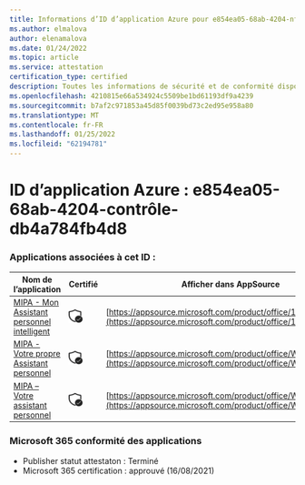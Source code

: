 ```yaml
---
title: Informations d’ID d’application Azure pour e854ea05-68ab-4204-nf-db4a784fb4d8
ms.author: elmalova
author: elenamalova
ms.date: 01/24/2022
ms.topic: article
ms.service: attestation
certification_type: certified
description: Toutes les informations de sécurité et de conformité disponibles pour e854ea05-68ab-4204-fb-db4a784fb4d8.
ms.openlocfilehash: 4210815e66a534924c5509be1bd61193df9a4239
ms.sourcegitcommit: b7af2c971853a45d85f0039bd73c2ed95e958a80
ms.translationtype: MT
ms.contentlocale: fr-FR
ms.lasthandoff: 01/25/2022
ms.locfileid: "62194781"
---
```

# <a name="azure-app-id-e854ea05-68ab-4204-babe-db4a784fb4d8"></a>ID d’application Azure : e854ea05-68ab-4204-contrôle-db4a784fb4d8


### <a name="apps-associated-with-this-id"></a>Applications associées à cet ID :
| **Nom de l’application** | **Certifié** | **Afficher dans AppSource** |
|--------------|---------------|-----------------------|
| [MIPA - Mon Assistant personnel intelligent](https://docs.microsoft.com/microsoft-365-app-certification/forward/17859280.mipa) | <img alt="Certified application badge" src="../media/certified-badge.png" height="25" width="25" /> | [https://appsource.microsoft.com/product/office/17859280.mipa](https://appsource.microsoft.com/product/office/17859280.mipa) |
| [MIPA - Votre propre Assistant personnel](https://docs.microsoft.com/microsoft-365-app-certification/forward/WA200000062) | <img alt="Certified application badge" src="../media/certified-badge.png" height="25" width="25" /> | [https://appsource.microsoft.com/product/office/WA200000062](https://appsource.microsoft.com/product/office/WA200000062) |
| [MIPA – Votre assistant personnel](https://docs.microsoft.com/microsoft-365-app-certification/forward/WA200000148) | <img alt="Certified application badge" src="../media/certified-badge.png" height="25" width="25" /> | [https://appsource.microsoft.com/product/office/WA200000148](https://appsource.microsoft.com/product/office/WA200000148) |

### <a name="microsoft-365-app-compliance-status"></a>Microsoft 365 conformité des applications
- Publisher statut attestaton : Terminé
- Microsoft 365 certification : approuvé (16/08/2021)
